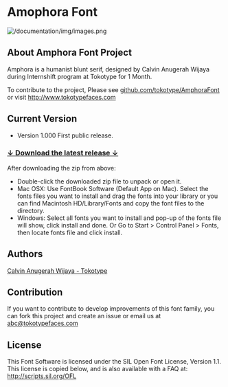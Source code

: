 # Amophora Font

![/documentation/img/images.png](/documentation/img/images.png)

## About Amphora Font Project

Amphora is a humanist blunt serif, designed by Calvin Anugerah Wijaya during Internshift program at Tokotype for 1 Month.

To contribute to the project, Please see <a href="https://github.com/tokotype/PlusJakartaSans">github.com/tokotype/AmphoraFont</a> or visit http://www.tokotypefaces.com

## Current Version
- Version 1.000 First public release.

### [↓ Download the latest release ↓](https://github.com/tokotype/amphorafont/releases/latest)

After downloading the zip from above:

- Double-click the downloaded zip file to unpack or open it.
- Mac OSX: Use FontBook Software (Default App on Mac). Select the fonts files you want to install and drag the fonts into your library or you can find Macintosh HD/Library/Fonts and copy the font files to the directory.
- Windows: Select all fonts you want to install and pop-up of the fonts file will show, click install and done. Or Go to Start > Control Panel > Fonts, then locate fonts file and click install.

## Authors
[Calvin Anugerah Wijaya - Tokotype](https://www.tokotypefaces.com)

## Contribution

If you want to contribute to develop improvements of this font family, you can fork this project and create an issue or email us at abc@tokotypefaces.com

## License
This Font Software is licensed under the SIL Open Font License, Version 1.1.
This license is copied below, and is also available with a FAQ at:
http://scripts.sil.org/OFL
